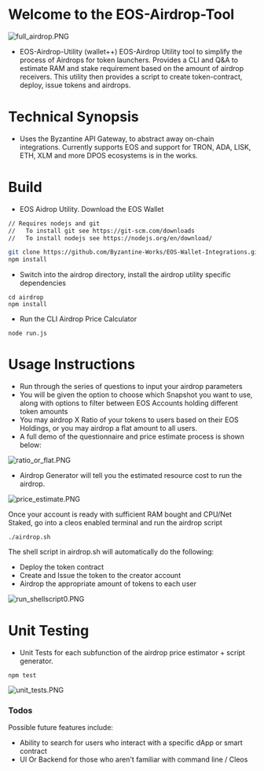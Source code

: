 # Welcome to the EOS-Airdrop-Tool
![full_airdrop.PNG](https://github.com/Byzantine-Works/EOS-Wallet-Integrations/blob/master/airdrop/screenshots/full_airdrop.PNG?raw=true)



- EOS-Airdrop-Utility (wallet++)
EOS-Airdrop Utility tool to simplify the process of Airdrops for token launchers. Provides a CLI and Q&A to estimate RAM and stake requirement based on the amount of airdrop receivers. This utility then provides a script to create token-contract, deploy, issue tokens and airdrops. 

# Technical Synopsis
- Uses the Byzantine API Gateway, to abstract away on-chain integrations. Currently supports EOS and support for TRON, ADA, LISK, ETH, XLM and more DPOS ecosystems is in the works.


# Build
- EOS Aidrop Utility. Download the EOS Wallet
```sh
// Requires nodejs and git
//   To install git see https://git-scm.com/downloads
//   To install nodejs see https://nodejs.org/en/download/

git clone https://github.com/Byzantine-Works/EOS-Wallet-Integrations.git
npm install
```

- Switch into the airdrop directory, install the airdrop utility specific dependencies
```
cd airdrop
npm install
```
- Run the CLI Airdrop Price Calculator
```
node run.js
```

# Usage Instructions 
- Run through the series of questions to input your airdrop parameters
- You will be given the option to choose which Snapshot you want to use, along with options to filter between EOS Accounts holding different token amounts
- You may airdrop X Ratio of your tokens to users based on their EOS Holdings, or you may airdrop a flat amount to all users.
- A full demo of the questionnaire and price estimate process is shown below: 

![ratio_or_flat.PNG](https://github.com/Byzantine-Works/EOS-Wallet-Integrations/blob/master/airdrop/screenshots/ratio_or_flat.PNG?raw=true)


- Airdrop Generator will tell you the estimated resource cost to run the airdrop. 

![price_estimate.PNG](https://github.com/Byzantine-Works/EOS-Wallet-Integrations/blob/master/airdrop/screenshots/price_estimate.PNG?raw=true)


Once your account is ready with sufficient RAM bought and CPU/Net Staked, go into a cleos enabled terminal and run the airdrop script 

```
./airdrop.sh
```

The shell script in airdrop.sh will automatically do the following:
- Deploy the token contract
- Create and Issue the token to the creator account
- Airdrop the appropriate amount of tokens to each user

![run_shellscript0.PNG](https://github.com/Byzantine-Works/EOS-Wallet-Integrations/blob/master/airdrop/screenshots/run_shellscript0.PNG?raw=true)

# Unit Testing
- Unit Tests for each subfunction of the airdrop price estimator + script generator. 
```
npm test
```

![unit_tests.PNG](https://github.com/Byzantine-Works/EOS-Wallet-Integrations/blob/master/airdrop/screenshots/unit_tests.PNG?raw=true)

### Todos
 Possible future features include:
 - Ability to search for users who interact with a specific dApp or smart contract
 - UI Or Backend for those who aren't familiar with command line / Cleos
